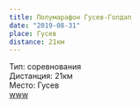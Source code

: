 ```yaml
---
title: Полумарафон Гусев-Голдап
date: "2019-08-31"
place: Гусев
distance: 21км
---
```


Тип: соревнования<br/>
Дистанция: 21км<br/>
Место: Гусев<br/>
[www](https://www.e-gepard.eu/show-contest/805)
